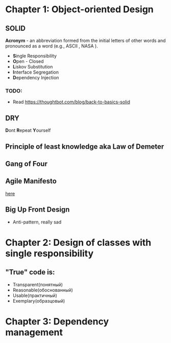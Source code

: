 # Chapter 1: Object-oriented Design

## SOLID

**Acronym** - an abbreviation formed from the initial letters of
other words and pronounced as a word (e.g., ASCII , NASA ).

* **S**ingle Responsibility
* **O**pen - Closed
* **L**iskov Substitution
* **I**nterface Segregation
* **D**ependency Injection

### TODO:
- Read https://thoughtbot.com/blog/back-to-basics-solid

## DRY

**D**ont **R**epeat **Y**ourself

## Principle of least knowledge aka Law of Demeter

## Gang of Four

## Agile Manifesto

[here](http://agilemanifesto.org)

## Big Up Front Design

* Anti-pattern, really sad

# Chapter 2: Design of classes with single responsibility

## "True" code is:

- Transparent(понятный)
- Reasonable(обоснованный)
- Usable(практичный)
- Exemplary(образцовый)

# Chapter 3: Dependency management
